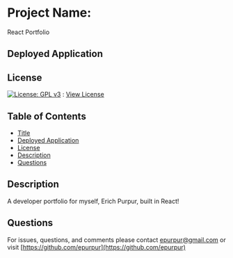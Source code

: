 
  # Project Name:

  React Portfolio
  
  ## Deployed Application

  ## License

  [![License: GPL v3](https://img.shields.io/badge/License-GPLv3-blue.svg)](https://www.gnu.org/licenses/gpl-3.0) : [View License](https://www.gnu.org/licenses/gpl-3.0)

  ## Table of Contents

  - [Title](#Project-Name)
  - [Deployed Application](#Deployed-Application)
  - [License](#License)
  - [Description](#Description)
  - [Questions](#Questions)

  ## Description

  A developer portfolio for myself, Erich Purpur, built in React!
  

  ## Questions 

  For issues, questions, and comments please contact epurpur@gmail.com or visit [https://github.com/epurpur](https://github.com/epurpur) 
  
